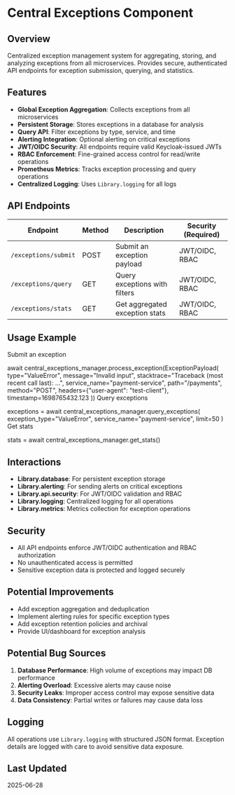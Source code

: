 # Central Exceptions Component

## Overview

Centralized exception management system for aggregating, storing, and analyzing exceptions from all microservices. 
Provides secure, authenticated API endpoints for exception submission, querying, and statistics.

## Features

- **Global Exception Aggregation**: Collects exceptions from all microservices
- **Persistent Storage**: Stores exceptions in a database for analysis
- **Query API**: Filter exceptions by type, service, and time
- **Alerting Integration**: Optional alerting on critical exceptions
- **JWT/OIDC Security**: All endpoints require valid Keycloak-issued JWTs
- **RBAC Enforcement**: Fine-grained access control for read/write operations
- **Prometheus Metrics**: Tracks exception processing and query operations
- **Centralized Logging**: Uses `Library.logging` for all logs

## API Endpoints

| Endpoint           | Method | Description                      | Security (Required)  |
|--------------------|--------|----------------------------------|----------------------|
| `/exceptions/submit` | POST   | Submit an exception payload      | JWT/OIDC, RBAC       |
| `/exceptions/query`  | GET    | Query exceptions with filters    | JWT/OIDC, RBAC       |
| `/exceptions/stats`  | GET    | Get aggregated exception stats   | JWT/OIDC, RBAC       |

## Usage Example

Submit an exception

await central_exceptions_manager.process_exception(ExceptionPayload(
type="ValueError",
message="Invalid input",
stacktrace="Traceback (most recent call last): ...",
service_name="payment-service",
path="/payments",
method="POST",
headers={"user-agent": "test-client"},
timestamp=1698765432.123
))
Query exceptions

exceptions = await central_exceptions_manager.query_exceptions(
exception_type="ValueError",
service_name="payment-service",
limit=50
)
Get stats

stats = await central_exceptions_manager.get_stats()

## Interactions

- **Library.database**: For persistent exception storage
- **Library.alerting**: For sending alerts on critical exceptions
- **Library.api.security**: For JWT/OIDC validation and RBAC
- **Library.logging**: Centralized logging for all operations
- **Library.metrics**: Metrics collection for exception operations

## Security

- All API endpoints enforce JWT/OIDC authentication and RBAC authorization
- No unauthenticated access is permitted
- Sensitive exception data is protected and logged securely

## Potential Improvements

- Add exception aggregation and deduplication
- Implement alerting rules for specific exception types
- Add exception retention policies and archival
- Provide UI/dashboard for exception analysis

## Potential Bug Sources

1. **Database Performance**: High volume of exceptions may impact DB performance
2. **Alerting Overload**: Excessive alerts may cause noise
3. **Security Leaks**: Improper access control may expose sensitive data
4. **Data Consistency**: Partial writes or failures may cause data loss

## Logging

All operations use `Library.logging` with structured JSON format. Exception details are logged with care to avoid sensitive data exposure.

## Last Updated

2025-06-28
